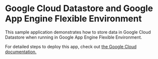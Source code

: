 # Google Cloud Datastore and Google App Engine Flexible Environment

This sample application demonstrates how to store data in Google Cloud Datastore
when running in Google App Engine Flexible Environment.

For detailed steps to deploy this app, check out
[the Google Cloud documentation.](https://cloud.google.com/appengine/docs/flexible/using-firestore-in-datastore-mode?tab=.net)

